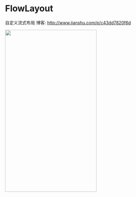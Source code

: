 # FlowLayout
 自定义流式布局
博客: http://www.jianshu.com/p/c43dd7820f6d
 
<img width="300" height="530" src="https://github.com/zkxok/FlowLayout/blob/master/Screenshot/Screenshot_2017-05-29-03-05-46-53.png"/>

